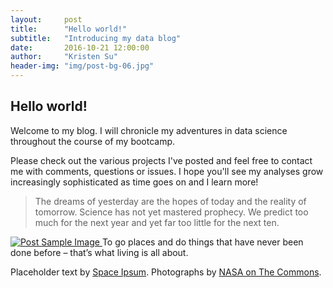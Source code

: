 ```yaml
---
layout:     post
title:      "Hello world!"
subtitle:   "Introducing my data blog"
date:       2016-10-21 12:00:00
author:     "Kristen Su"
header-img: "img/post-bg-06.jpg"
---
```


<h2 class="pageTitle"> Hello world! </h2>

<p> Welcome to my blog. I will chronicle my adventures in data science throughout the course of my bootcamp.
</p>

<p> Please check out the various projects I've posted and feel free to contact me with comments, questions or issues. I hope you'll see my analyses grow increasingly sophisticated as time goes on and I learn more!
</p>

<blockquote>The dreams of yesterday are the hopes of today and the reality of tomorrow. Science has not yet mastered prophecy. We predict too much for the next year and yet far too little for the next ten.</blockquote>


<a href="#">
    <img src="{{ site.baseurl }}/img/post-sample-image.jpg" alt="Post Sample Image">
</a>
<span class="caption text-muted">To go places and do things that have never been done before – that’s what living is all about.</span>



<p>Placeholder text by <a href="http://spaceipsum.com/">Space Ipsum</a>. Photographs by <a href="https://www.flickr.com/photos/nasacommons/">NASA on The Commons</a>.</p>
